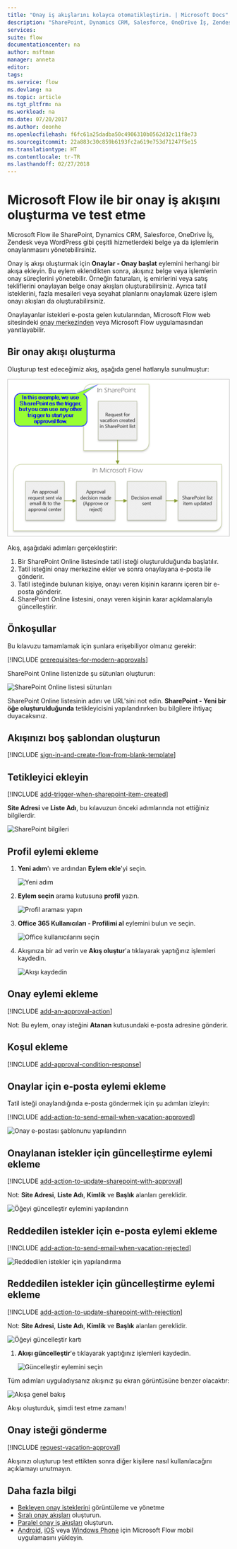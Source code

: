 ```yaml
---
title: "Onay iş akışlarını kolayca otomatikleştirin. | Microsoft Docs"
description: "SharePoint, Dynamics CRM, Salesforce, OneDrive İş, Zendesk veya WordPress ile tümleştirilen onay iş akışlarını otomatikleştirin."
services: 
suite: flow
documentationcenter: na
author: msftman
manager: anneta
editor: 
tags: 
ms.service: flow
ms.devlang: na
ms.topic: article
ms.tgt_pltfrm: na
ms.workload: na
ms.date: 07/20/2017
ms.author: deonhe
ms.openlocfilehash: f6fc61a25dadba50c4906310b0562d32c11f8e73
ms.sourcegitcommit: 22a883c30c859b6193fc2a619e753d71247f5e15
ms.translationtype: HT
ms.contentlocale: tr-TR
ms.lasthandoff: 02/27/2018
---
```

# <a name="create-and-test-an-approval-workflow-with-microsoft-flow"></a>Microsoft Flow ile bir onay iş akışını oluşturma ve test etme
Microsoft Flow ile SharePoint, Dynamics CRM, Salesforce, OneDrive İş, Zendesk veya WordPress gibi çeşitli hizmetlerdeki belge ya da işlemlerin onaylanmasını yönetebilirsiniz.

Onay iş akışı oluşturmak için **Onaylar - Onay başlat** eylemini herhangi bir akışa ekleyin. Bu eylem eklendikten sonra, akışınız belge veya işlemlerin onay süreçlerini yönetebilir. Örneğin faturaları, iş emirlerini veya satış tekliflerini onaylayan belge onay akışları oluşturabilirsiniz. Ayrıca tatil isteklerini, fazla mesaileri veya seyahat planlarını onaylamak üzere işlem onayı akışları da oluşturabilirsiniz.

Onaylayanlar istekleri e-posta gelen kutularından, Microsoft Flow web sitesindeki [onay merkezinden](https://flow.microsoft.com/manage/approvals/received/) veya Microsoft Flow uygulamasından yanıtlayabilir.

## <a name="create-an-approval-flow"></a>Bir onay akışı oluşturma
Oluşturup test edeceğimiz akış, aşağıda genel hatlarıyla sunulmuştur:

   ![Akışa genel bakış](./media/modern-approvals/create-flow-overview.png)

Akış, aşağıdaki adımları gerçekleştirir:

1. Bir SharePoint Online listesinde tatil isteği oluşturulduğunda başlatılır.
2. Tatil isteğini onay merkezine ekler ve sonra onaylayana e-posta ile gönderir.
3. Tatil isteğinde bulunan kişiye, onayı veren kişinin kararını içeren bir e-posta gönderir.
4. SharePoint Online listesini, onayı veren kişinin karar açıklamalarıyla güncelleştirir.

## <a name="prerequisites"></a>Önkoşullar
Bu kılavuzu tamamlamak için şunlara erişebiliyor olmanız gerekir:

[!INCLUDE [prerequisites-for-modern-approvals](includes/prerequisites-for-modern-approvals.md)]

SharePoint Online listenizde şu sütunları oluşturun:

   ![SharePoint Online listesi sütunları](./media/modern-approvals/sharepoint-list-fields.png)

SharePoint Online listesinin adını ve URL'sini not edin. **SharePoint - Yeni bir öğe oluşturulduğunda** tetikleyicisini yapılandırırken bu bilgilere ihtiyaç duyacaksınız.

## <a name="create-your-flow-from-the-blank-template"></a>Akışınızı boş şablondan oluşturun
[!INCLUDE [sign-in-and-create-flow-from-blank-template](includes/sign-in-and-create-flow-from-blank-template.md)]

## <a name="add-a-trigger"></a>Tetikleyici ekleyin
[!INCLUDE [add-trigger-when-sharepoint-item-created](includes/add-trigger-when-sharepoint-item-created.md)]

**Site Adresi** ve **Liste Adı**, bu kılavuzun önceki adımlarında not ettiğiniz bilgilerdir.

![SharePoint bilgileri](./media/modern-approvals/select-sharepoint-site-info.png)

## <a name="add-a-profile-action"></a>Profil eylemi ekleme
1. **Yeni adım**'ı ve ardından **Eylem ekle**'yi seçin.
   
    ![Yeni adım](./media/modern-approvals/select-sharepoint-add-action.png)
2. **Eylem seçin** arama kutusuna **profil** yazın.
   
    ![Profil araması yapın](./media/modern-approvals/search-for-profile.png)
3. **Office 365 Kullanıcıları - Profilimi al** eylemini bulun ve seçin.
   
    ![Office kullanıcılarını seçin](./media/modern-approvals/select-my-profile.png)
4. Akışınıza bir ad verin ve **Akış oluştur**'a tıklayarak yaptığınız işlemleri kaydedin.
   
    ![Akışı kaydedin](./media/modern-approvals/save.png)

## <a name="add-an-approval-action"></a>Onay eylemi ekleme
[!INCLUDE [add-an-approval-action](includes/add-an-approval-action.md)]

Not: Bu eylem, onay isteğini **Atanan** kutusundaki e-posta adresine gönderir.

## <a name="add-a-condition"></a>Koşul ekleme
[!INCLUDE [add-approval-condition-response](includes/add-approval-condition-response.md)]

## <a name="add-an-email-action-for-approvals"></a>Onaylar için e-posta eylemi ekleme
Tatil isteği onaylandığında e-posta göndermek için şu adımları izleyin:

[!INCLUDE [add-action-to-send-email-when-vacation-approved](includes/add-action-to-send-email-when-vacation-approved.md)]

   ![Onay e-postası şablonunu yapılandırın](./media/sequential-modern-approvals/yes-email-config.png)

## <a name="add-an-update-action-for-approved-requests"></a>Onaylanan istekler için güncelleştirme eylemi ekleme
[!INCLUDE [add-action-to-update-sharepoint-with-approval](includes/add-action-to-update-sharepoint-with-approval.md)]

Not: **Site Adresi**, **Liste Adı**, **Kimlik** ve **Başlık** alanları gereklidir.

![Öğeyi güncelleştir eylemini yapılandırın](./media/modern-approvals/configure-update-item.png)

## <a name="add-an-email-action-for-rejections"></a>Reddedilen istekler için e-posta eylemi ekleme
[!INCLUDE [add-action-to-send-email-when-vacation-rejected](includes/add-action-to-send-email-when-vacation-rejected.md)]

![Reddedilen istekler için yapılandırma](./media/modern-approvals/configure-rejected-email.png)

## <a name="add-update-action-for-rejected-requests"></a>Reddedilen istekler için güncelleştirme eylemi ekleme
[!INCLUDE [add-action-to-update-sharepoint-with-rejection](includes/add-action-to-update-sharepoint-with-rejection.md)]

   Not: **Site Adresi**, **Liste Adı**, **Kimlik** ve **Başlık** alanları gereklidir.

![Öğeyi güncelleştir kartı](./media/modern-approvals/configure-update-item-no.png)

1. **Akışı güncelleştir**'e tıklayarak yaptığınız işlemleri kaydedin.
   
    ![Güncelleştir eylemini seçin](./media/modern-approvals/update.png)

Tüm adımları uyguladıysanız akışınız şu ekran görüntüsüne benzer olacaktır:

![Akışa genel bakış](./media/modern-approvals/completed-flow.png)

Akışı oluşturduk, şimdi test etme zamanı!

## <a name="request-an-approval"></a>Onay isteği gönderme
[!INCLUDE [request-vacation-approval](includes/request-vacation-approval.md)]

Akışınızı oluşturup test ettikten sonra diğer kişilere nasıl kullanılacağını açıklamayı unutmayın.

## <a name="learn-more"></a>Daha fazla bilgi
* [Bekleyen onay isteklerini](approve-reject-requests.md) görüntüleme ve yönetme
* [Sıralı onay akışları](sequential-modern-approvals.md) oluşturun.
* [Paralel onay iş akışları](parallel-modern-approvals.md) oluşturun.
* [Android](https://aka.ms/flowmobiledocsandroid), [iOS](https://aka.ms/flowmobiledocsios) veya [Windows Phone](https://aka.ms/flowmobilewindows) için Microsoft Flow mobil uygulamasını yükleyin.
